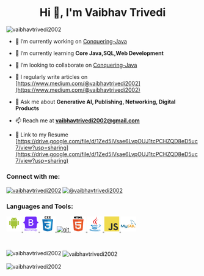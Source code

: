 <h1 align="center">Hi 👋, I'm Vaibhav Trivedi</h1>
<p align="left"> <img src="https://komarev.com/ghpvc/?username=vaibhavtrivedi2002&label=Profile%20views&color=0e75b6&style=flat" alt="vaibhavtrivedi2002" /> </p>

- 🔭 I’m currently working on [Conquering-Java](https://github.com/vaibhavtrivedi2002/Conquering-Java)

- 🌱 I’m currently learning **Core Java,SQL,Web Development**

- 👯 I’m looking to collaborate on [Conquering-Java](https://github.com/vaibhavtrivedi2002/Conquering-Java)

- 📝 I regularly write articles on [https://www.medium.com/@vaibhavtrivedi2002](https://www.medium.com/@vaibhavtrivedi2002)

- 💬 Ask me about **Generative AI, Publishing, Networking, Digital Products**

- 📫 Reach me at **vaibhavtrivedi2002@gmail.com**

- 📄 Link to my Resume [https://drive.google.com/file/d/1Zed5IVsae6LvpOUJ1tcPCHZQD8eD5uc7/view?usp=sharing](https://drive.google.com/file/d/1Zed5IVsae6LvpOUJ1tcPCHZQD8eD5uc7/view?usp=sharing)

<h3 align="left">Connect with me:</h3>
<p align="left">
<a href="https://linkedin.com/in/vaibhavtrivedi2002" target="blank"><img align="center" src="https://raw.githubusercontent.com/rahuldkjain/github-profile-readme-generator/master/src/images/icons/Social/linked-in-alt.svg" alt="vaibhavtrivedi2002" height="30" width="40" /></a>
<a href="https://medium.com/@vaibhavtrivedi2002" target="blank"><img align="center" src="https://raw.githubusercontent.com/rahuldkjain/github-profile-readme-generator/master/src/images/icons/Social/medium.svg" alt="@vaibhavtrivedi2002" height="30" width="40" /></a>
</p>

<h3 align="left">Languages and Tools:</h3>
<p align="left"> <a href="https://developer.android.com" target="_blank" rel="noreferrer"> <img src="https://raw.githubusercontent.com/devicons/devicon/master/icons/android/android-original-wordmark.svg" alt="android" width="40" height="40"/> </a> <a href="https://getbootstrap.com" target="_blank" rel="noreferrer"> <img src="https://raw.githubusercontent.com/devicons/devicon/master/icons/bootstrap/bootstrap-plain-wordmark.svg" alt="bootstrap" width="40" height="40"/> </a> <a href="https://www.w3schools.com/css/" target="_blank" rel="noreferrer"> <img src="https://raw.githubusercontent.com/devicons/devicon/master/icons/css3/css3-original-wordmark.svg" alt="css3" width="40" height="40"/> </a> <a href="https://git-scm.com/" target="_blank" rel="noreferrer"> <img src="https://www.vectorlogo.zone/logos/git-scm/git-scm-icon.svg" alt="git" width="40" height="40"/> </a> <a href="https://www.w3.org/html/" target="_blank" rel="noreferrer"> <img src="https://raw.githubusercontent.com/devicons/devicon/master/icons/html5/html5-original-wordmark.svg" alt="html5" width="40" height="40"/> </a> <a href="https://www.java.com" target="_blank" rel="noreferrer"> <img src="https://raw.githubusercontent.com/devicons/devicon/master/icons/java/java-original.svg" alt="java" width="40" height="40"/> </a> <a href="https://developer.mozilla.org/en-US/docs/Web/JavaScript" target="_blank" rel="noreferrer"> <img src="https://raw.githubusercontent.com/devicons/devicon/master/icons/javascript/javascript-original.svg" alt="javascript" width="40" height="40"/> </a> <a href="https://www.mysql.com/" target="_blank" rel="noreferrer"> <img src="https://raw.githubusercontent.com/devicons/devicon/master/icons/mysql/mysql-original-wordmark.svg" alt="mysql" width="40" height="40"/> </a> </p> <br>

<p><img align="left" src="https://github-readme-stats.vercel.app/api/top-langs?username=vaibhavtrivedi2002&show_icons=true&locale=en&layout=compact" alt="vaibhavtrivedi2002" /></p>

<p>&nbsp;<img align="center" src="https://github-readme-stats.vercel.app/api?username=vaibhavtrivedi2002&show_icons=true&locale=en" alt="vaibhavtrivedi2002" /></p>

<p><img align="center" src="https://github-readme-streak-stats.herokuapp.com/?user=vaibhavtrivedi2002&" alt="vaibhavtrivedi2002" /></p>
